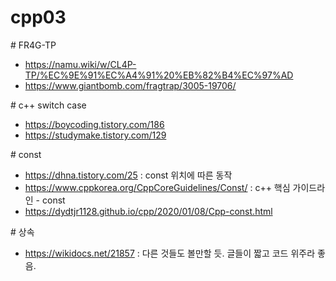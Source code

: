 # cpp03

\# FR4G-TP
* https://namu.wiki/w/CL4P-TP/%EC%9E%91%EC%A4%91%20%EB%82%B4%EC%97%AD
* https://www.giantbomb.com/fragtrap/3005-19706/

\# c++ switch case
* https://boycoding.tistory.com/186
* https://studymake.tistory.com/129

\# const
* https://dhna.tistory.com/25 : const 위치에 따른 동작
* https://www.cppkorea.org/CppCoreGuidelines/Const/ : c++ 핵심 가이드라인 - const
* https://dydtjr1128.github.io/cpp/2020/01/08/Cpp-const.html

\# 상속
* https://wikidocs.net/21857 : 다른 것들도 볼만할 듯. 글들이 짧고 코드 위주라 좋음.
